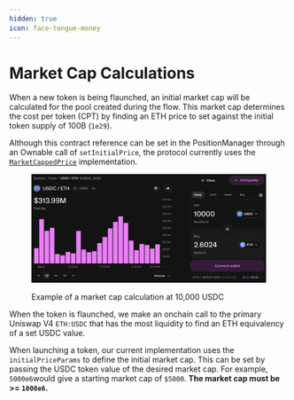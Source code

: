 ```yaml
---
hidden: true
icon: face-tongue-money
---
```


# Market Cap Calculations

When a new token is being flaunched, an initial market cap will be calculated for the pool created during the flow. This market cap determines the cost per token (CPT) by finding an ETH price to set against the initial token supply of 100B (`1e29`).

Although this contract reference can be set in the PositionManager through an Ownable call of `setInitialPrice`, the protocol currently uses the [`MarketCappedPrice`](https://github.com/flayerlabs/flaunch-contracts/blob/main/src/contracts/price/MarketCappedPrice.sol) implementation.

<figure><img src="../.gitbook/assets/Screenshot 2024-12-05 at 00.21.13.png" alt=""><figcaption><p>Example of a market cap calculation at 10,000 USDC</p></figcaption></figure>

When the token is flaunched, we make an onchain call to the primary Uniswap V4 `ETH:USDC` that has the most liquidity to find an ETH equivalency of a set USDC value.

When launching a token, our current implementation uses the `initialPriceParams` to define the initial market cap. This can be set by passing the USDC token value of the desired market cap. For example, `5000e6`would give a starting market cap of `$5000`. **The market cap must be >= `1000e6`.**

